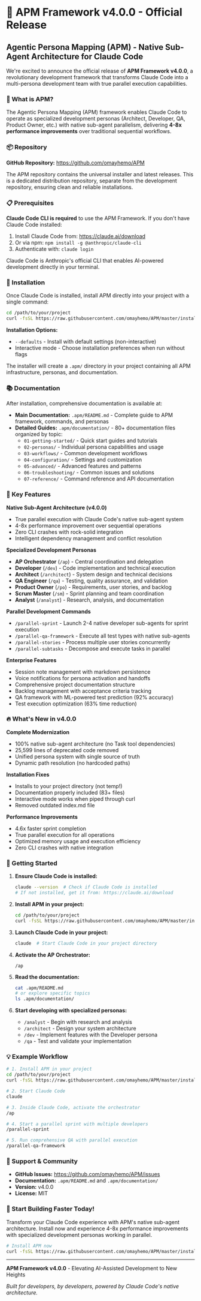 # 🚀 APM Framework v4.0.0 - Official Release

## Agentic Persona Mapping (APM) - Native Sub-Agent Architecture for Claude Code

We're excited to announce the official release of **APM Framework v4.0.0**, a revolutionary development framework that transforms Claude Code into a multi-persona development team with true parallel execution capabilities.

### 🎯 What is APM?

The Agentic Persona Mapping (APM) framework enables Claude Code to operate as specialized development personas (Architect, Developer, QA, Product Owner, etc.) with native sub-agent parallelism, delivering **4-8x performance improvements** over traditional sequential workflows.

### 📦 Repository

**GitHub Repository:** https://github.com/omayhemo/APM

The APM repository contains the universal installer and latest releases. This is a dedicated distribution repository, separate from the development repository, ensuring clean and reliable installations.

### 📋 Prerequisites

**Claude Code CLI is required** to use the APM Framework. If you don't have Claude Code installed:

1. Install Claude Code from: https://claude.ai/download
2. Or via npm: `npm install -g @anthropic/claude-cli`
3. Authenticate with: `claude login`

Claude Code is Anthropic's official CLI that enables AI-powered development directly in your terminal.

### 🔧 Installation

Once Claude Code is installed, install APM directly into your project with a single command:

```bash
cd /path/to/your/project
curl -fsSL https://raw.githubusercontent.com/omayhemo/APM/master/install.sh | bash
```

**Installation Options:**
- `--defaults` - Install with default settings (non-interactive)
- Interactive mode - Choose installation preferences when run without flags

The installer will create a `.apm/` directory in your project containing all APM infrastructure, personas, and documentation.

### 📚 Documentation

After installation, comprehensive documentation is available at:

- **Main Documentation:** `.apm/README.md` - Complete guide to APM framework, commands, and personas
- **Detailed Guides:** `.apm/documentation/` - 80+ documentation files organized by topic:
  - `01-getting-started/` - Quick start guides and tutorials
  - `02-personas/` - Individual persona capabilities and usage
  - `03-workflows/` - Common development workflows
  - `04-configuration/` - Settings and customization
  - `05-advanced/` - Advanced features and patterns
  - `06-troubleshooting/` - Common issues and solutions
  - `07-reference/` - Command reference and API documentation

### 🎯 Key Features

**Native Sub-Agent Architecture (v4.0.0)**
- True parallel execution with Claude Code's native sub-agent system
- 4-8x performance improvement over sequential operations
- Zero CLI crashes with rock-solid integration
- Intelligent dependency management and conflict resolution

**Specialized Development Personas**
- **AP Orchestrator** (`/ap`) - Central coordination and delegation
- **Developer** (`/dev`) - Code implementation and technical execution
- **Architect** (`/architect`) - System design and technical decisions
- **QA Engineer** (`/qa`) - Testing, quality assurance, and validation
- **Product Owner** (`/po`) - Requirements, user stories, and backlog
- **Scrum Master** (`/sm`) - Sprint planning and team coordination
- **Analyst** (`/analyst`) - Research, analysis, and documentation

**Parallel Development Commands**
- `/parallel-sprint` - Launch 2-4 native developer sub-agents for sprint execution
- `/parallel-qa-framework` - Execute all test types with native sub-agents
- `/parallel-stories` - Process multiple user stories concurrently
- `/parallel-subtasks` - Decompose and execute tasks in parallel

**Enterprise Features**
- Session note management with markdown persistence
- Voice notifications for persona activation and handoffs
- Comprehensive project documentation structure
- Backlog management with acceptance criteria tracking
- QA framework with ML-powered test prediction (92% accuracy)
- Test execution optimization (63% time reduction)

### 🔥 What's New in v4.0.0

**Complete Modernization**
- 100% native sub-agent architecture (no Task tool dependencies)
- 25,599 lines of deprecated code removed
- Unified persona system with single source of truth
- Dynamic path resolution (no hardcoded paths)

**Installation Fixes**
- Installs to your project directory (not temp!)
- Documentation properly included (83+ files)
- Interactive mode works when piped through curl
- Removed outdated index.md file

**Performance Improvements**
- 4.6x faster sprint completion
- True parallel execution for all operations
- Optimized memory usage and execution efficiency
- Zero CLI crashes with native integration

### 🚀 Getting Started

1. **Ensure Claude Code is installed:**
   ```bash
   claude --version  # Check if Claude Code is installed
   # If not installed, get it from: https://claude.ai/download
   ```

2. **Install APM in your project:**
   ```bash
   cd /path/to/your/project
   curl -fsSL https://raw.githubusercontent.com/omayhemo/APM/master/install.sh | bash
   ```

3. **Launch Claude Code in your project:**
   ```bash
   claude  # Start Claude Code in your project directory
   ```

4. **Activate the AP Orchestrator:**
   ```
   /ap
   ```

5. **Read the documentation:**
   ```bash
   cat .apm/README.md
   # or explore specific topics
   ls .apm/documentation/
   ```

6. **Start developing with specialized personas:**
   - `/analyst` - Begin with research and analysis
   - `/architect` - Design your system architecture
   - `/dev` - Implement features with the Developer persona
   - `/qa` - Test and validate your implementation

### 💡 Example Workflow

```bash
# 1. Install APM in your project
cd /path/to/your/project
curl -fsSL https://raw.githubusercontent.com/omayhemo/APM/master/install.sh | bash

# 2. Start Claude Code
claude

# 3. Inside Claude Code, activate the orchestrator
/ap

# 4. Start a parallel sprint with multiple developers
/parallel-sprint

# 5. Run comprehensive QA with parallel execution
/parallel-qa-framework
```

### 🤝 Support & Community

- **GitHub Issues:** https://github.com/omayhemo/APM/issues
- **Documentation:** `.apm/README.md` and `.apm/documentation/`
- **Version:** v4.0.0
- **License:** MIT

### 🎉 Start Building Faster Today!

Transform your Claude Code experience with APM's native sub-agent architecture. Install now and experience 4-8x performance improvements with specialized development personas working in parallel.

```bash
# Install APM now
curl -fsSL https://raw.githubusercontent.com/omayhemo/APM/master/install.sh | bash
```

---

**APM Framework v4.0.0** - Elevating AI-Assisted Development to New Heights

*Built for developers, by developers, powered by Claude Code's native architecture.*